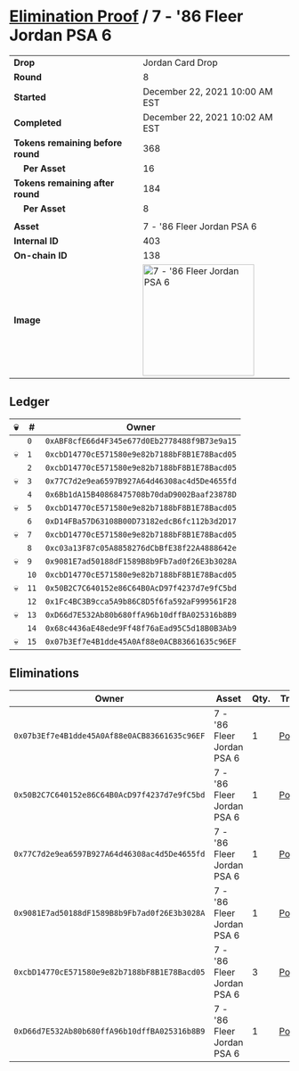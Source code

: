 # [Elimination Proof](./readme.md) / 7 - &#039;86 Fleer Jordan PSA 6

|||
|---|---|
| **Drop** | Jordan Card Drop |
| **Round** | 8 |
| **Started** | December 22, 2021 10:00 AM EST |
| **Completed** | December 22, 2021 10:02 AM EST |
| **Tokens remaining before round** | 368 |
| **&nbsp;&nbsp;&nbsp;&nbsp;Per Asset** | 16 |
| **Tokens remaining after round** | 184 |
| **&nbsp;&nbsp;&nbsp;&nbsp;Per Asset** | 8 |
| | |
| **Asset** | 7 - &#039;86 Fleer Jordan PSA 6 |
| **Internal ID** | 403 |
| **On-chain ID** | 138 |
| **Image** | <img src="https://tcdn.blokpax.com/95149d1f-6245-438d-a903-1a5fd618b024/dc20122270811c60ecf81ef1d3fb901a4fe61dedd838e8f00145c772038d7719.jpg" height="200" alt="7 - &#039;86 Fleer Jordan PSA 6" /> |

## Ledger

| 💀 | # | Owner |
| --- | --- | --- |
|  | `0` | `0xABF8cfE66d4F345e677d0Eb2778488f9B73e9a15` |
| 💀 | `1` | `0xcbD14770cE571580e9e82b7188bF8B1E78Bacd05` |
|  | `2` | `0xcbD14770cE571580e9e82b7188bF8B1E78Bacd05` |
| 💀 | `3` | `0x77C7d2e9ea6597B927A64d46308ac4d5De4655fd` |
|  | `4` | `0x6Bb1dA15B40868475708b70daD9002Baaf23878D` |
| 💀 | `5` | `0xcbD14770cE571580e9e82b7188bF8B1E78Bacd05` |
|  | `6` | `0xD14FBa57D63108B00D73182edcB6fc112b3d2D17` |
| 💀 | `7` | `0xcbD14770cE571580e9e82b7188bF8B1E78Bacd05` |
|  | `8` | `0xc03a13F87c05A8858276dCbBfE38f22A4888642e` |
| 💀 | `9` | `0x9081E7ad50188dF1589B8b9Fb7ad0f26E3b3028A` |
|  | `10` | `0xcbD14770cE571580e9e82b7188bF8B1E78Bacd05` |
| 💀 | `11` | `0x50B2C7C640152e86C64B0AcD97f4237d7e9fC5bd` |
|  | `12` | `0x1Fc4BC3B9cca5A9b86C8D5f6fa592aF999561F28` |
| 💀 | `13` | `0xD66d7E532Ab80b680ffA96b10dffBA025316b8B9` |
|  | `14` | `0x68c4436aE48ede9Ff48f76aEad95C5d18B0B3Ab9` |
| 💀 | `15` | `0x07b3Ef7e4B1dde45A0Af88e0ACB83661635c96EF` |


## Eliminations

| Owner | Asset | Qty. | Transaction |
| --- | --- | --- | --- |
| `0x07b3Ef7e4B1dde45A0Af88e0ACB83661635c96EF` | 7 - '86 Fleer Jordan PSA 6 | 1 | [Polygonscan](https://polygonscan.com/tx/0x3836d140bcbdfe14d321e2f0b9623c6eb10e5316e33f20609fecb6ad9da5fcfd) |
| `0x50B2C7C640152e86C64B0AcD97f4237d7e9fC5bd` | 7 - '86 Fleer Jordan PSA 6 | 1 | [Polygonscan](https://polygonscan.com/tx/0xe98e115e3e340aa634a945f4bf2d588c4284f967836396c3d85f7d6f22d8653c) |
| `0x77C7d2e9ea6597B927A64d46308ac4d5De4655fd` | 7 - '86 Fleer Jordan PSA 6 | 1 | [Polygonscan](https://polygonscan.com/tx/0xc038ebcb54780bd7c2e40a5fcb02bc387055c8b6eada2541e5609fb32a307af9) |
| `0x9081E7ad50188dF1589B8b9Fb7ad0f26E3b3028A` | 7 - '86 Fleer Jordan PSA 6 | 1 | [Polygonscan](https://polygonscan.com/tx/0x900e272cd1f9133e87e2196023bb5ccef64132a9a9fef55dfd9d848bfc5ad0a3) |
| `0xcbD14770cE571580e9e82b7188bF8B1E78Bacd05` | 7 - '86 Fleer Jordan PSA 6 | 3 | [Polygonscan](https://polygonscan.com/tx/0xec5ba56abe91a95f5ff0e9a223120cdb9e9b4d574dd6b8649901c9d511c5a57d) |
| `0xD66d7E532Ab80b680ffA96b10dffBA025316b8B9` | 7 - '86 Fleer Jordan PSA 6 | 1 | [Polygonscan](https://polygonscan.com/tx/0xa53d2cd4dac56e4fa0b7e4759e99893351ac8293b657ead71298a465d0cd7b0b) |

